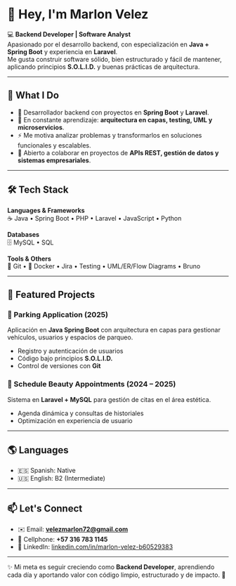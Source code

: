 # 👋 Hey, I'm Marlon Velez

💻 **Backend Developer | Software Analyst**  
Apasionado por el desarrollo backend, con especialización en **Java + Spring Boot** y experiencia en **Laravel**.  
Me gusta construir software sólido, bien estructurado y fácil de mantener, aplicando principios **S.O.L.I.D.** y buenas prácticas de arquitectura.  

---

## 🚀 What I Do
- 🔭 Desarrollador backend con proyectos en **Spring Boot** y **Laravel**.  
- 🌱 En constante aprendizaje: **arquitectura en capas, testing, UML y microservicios**.  
- ⚡ Me motiva analizar problemas y transformarlos en soluciones funcionales y escalables.  
- 👯 Abierto a colaborar en proyectos de **APIs REST, gestión de datos y sistemas empresariales**.  

---

## 🛠️ Tech Stack
**Languages & Frameworks**  
☕ Java • Spring Boot • PHP • Laravel • JavaScript • Python  

**Databases**  
🗄️ MySQL • SQL  

**Tools & Others**  
🐙 Git • 🐳 Docker • Jira • Testing • UML/ER/Flow Diagrams • Bruno  

---

## 📂 Featured Projects
### 🔹 Parking Application (2025)
Aplicación en **Java Spring Boot** con arquitectura en capas para gestionar vehículos, usuarios y espacios de parqueo.  
- Registro y autenticación de usuarios  
- Código bajo principios **S.O.L.I.D.**  
- Control de versiones con **Git**  

### 🔹 Schedule Beauty Appointments (2024 – 2025)  
Sistema en **Laravel + MySQL** para gestión de citas en el área estética.  
- Agenda dinámica y consultas de historiales  
- Optimización en experiencia de usuario  

---

## 🌎 Languages
- 🇪🇸 Spanish: Native  
- 🇺🇸 English: B2 (Intermediate)  

---

## 📫 Let's Connect
- ✉️ Email: **velezmarlon72@gmail.com**  
- 📱 Cellphone: **+57 316 783 1145**  
- 💼 LinkedIn: [linkedin.com/in/marlon-velez-b60529383](https://www.linkedin.com/in/marlon-velez-b60529383)  

---

✨ Mi meta es seguir creciendo como **Backend Developer**, aprendiendo cada día y aportando valor con código limpio, estructurado y de impacto. 🚀
